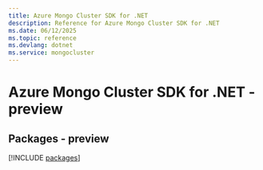 ```yaml
---
title: Azure Mongo Cluster SDK for .NET
description: Reference for Azure Mongo Cluster SDK for .NET
ms.date: 06/12/2025
ms.topic: reference
ms.devlang: dotnet
ms.service: mongocluster
---
```

# Azure Mongo Cluster SDK for .NET - preview
## Packages - preview
[!INCLUDE [packages](mongo-cluster-index.md)]